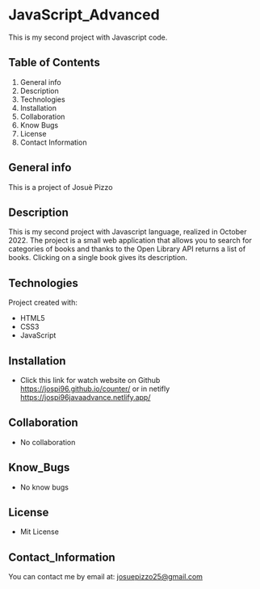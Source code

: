 # JavaScript_Advanced

This is my second project with Javascript code.

## Table of Contents
1. General info
2. Description
3. Technologies
4. Installation
5. Collaboration
6. Know Bugs
7. License
8. Contact Information

## General info
This is a project of Josuè Pizzo

## Description
This is my second project with Javascript language, realized in October 2022.
The project is a small web application that allows you to search for categories of books and thanks to the Open Library API returns a list of books. Clicking on a single book gives its description.

## Technologies
Project created with:
* HTML5
* CSS3
* JavaScript

## Installation
* Click this link for watch website on Github https://jospi96.github.io/counter/ or in netifly https://jospi96javaadvance.netlify.app/

## Collaboration
* No collaboration

## Know_Bugs
* No know bugs

## License
* Mit License

## Contact_Information
You can contact me by email at: josuepizzo25@gmail.com
